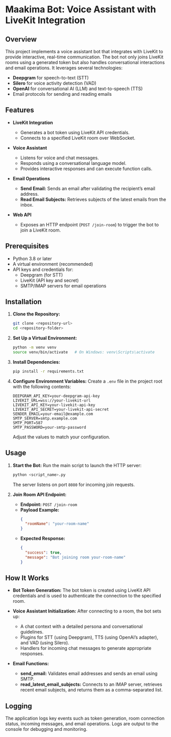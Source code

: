 # Maakima Bot: Voice Assistant with LiveKit Integration

## Overview

This project implements a voice assistant bot that integrates with LiveKit to provide interactive, real-time communication. The bot not only joins LiveKit rooms using a generated token but also handles conversational interactions and email operations. It leverages several technologies:
- **Deepgram** for speech-to-text (STT)
- **Silero** for voice activity detection (VAD)
- **OpenAI** for conversational AI (LLM) and text-to-speech (TTS)
- Email protocols for sending and reading emails

## Features

- **LiveKit Integration**
  - Generates a bot token using LiveKit API credentials.
  - Connects to a specified LiveKit room over WebSocket.
  
- **Voice Assistant**
  - Listens for voice and chat messages.
  - Responds using a conversational language model.
  - Provides interactive responses and can execute function calls.
  
- **Email Operations**
  - **Send Email:** Sends an email after validating the recipient’s email address.
  - **Read Email Subjects:** Retrieves subjects of the latest emails from the inbox.
  
- **Web API**
  - Exposes an HTTP endpoint (`POST /join-room`) to trigger the bot to join a LiveKit room.

## Prerequisites

- Python 3.8 or later
- A virtual environment (recommended)
- API keys and credentials for:
  - Deepgram (for STT)
  - LiveKit (API key and secret)
  - SMTP/IMAP servers for email operations

## Installation

1. **Clone the Repository:**
   ```bash
   git clone <repository-url>
   cd <repository-folder>
   ```

2. **Set Up a Virtual Environment:**
   ```bash
   python -m venv venv
   source venv/bin/activate   # On Windows: venv\Scripts\activate
   ```

3. **Install Dependencies:**
   ```bash
   pip install -r requirements.txt
   ```

4. **Configure Environment Variables:**
   Create a `.env` file in the project root with the following contents:
   ```dotenv
   DEEPGRAM_API_KEY=your-deepgram-api-key
   LIVEKIT_URL=wss://your-livekit-url
   LIVEKIT_API_KEY=your-livekit-api-key
   LIVEKIT_API_SECRET=your-livekit-api-secret
   SENDER_EMAIL=your-email@example.com
   SMTP_SERVER=smtp.example.com
   SMTP_PORT=587
   SMTP_PASSWORD=your-smtp-password
   ```
   Adjust the values to match your configuration.

## Usage

1. **Start the Bot:**
   Run the main script to launch the HTTP server:
   ```bash
   python <script_name>.py
   ```
   The server listens on port `8080` for incoming join requests.

2. **Join Room API Endpoint:**
   - **Endpoint:** `POST /join-room`
   - **Payload Example:**
     ```json
     {
       "roomName": "your-room-name"
     }
     ```
   - **Expected Response:**
     ```json
     {
       "success": true,
       "message": "Bot joining room your-room-name"
     }
     ```

## How It Works

- **Bot Token Generation:**
  The bot token is created using LiveKit API credentials and is used to authenticate the connection to the specified room.

- **Voice Assistant Initialization:**
  After connecting to a room, the bot sets up:
  - A chat context with a detailed persona and conversational guidelines.
  - Plugins for STT (using Deepgram), TTS (using OpenAI’s adapter), and VAD (using Silero).
  - Handlers for incoming chat messages to generate appropriate responses.
  
- **Email Functions:**
  - **send_email:** Validates email addresses and sends an email using SMTP.
  - **read_latest_email_subjects:** Connects to an IMAP server, retrieves recent email subjects, and returns them as a comma-separated list.

## Logging

The application logs key events such as token generation, room connection status, incoming messages, and email operations. Logs are output to the console for debugging and monitoring.


